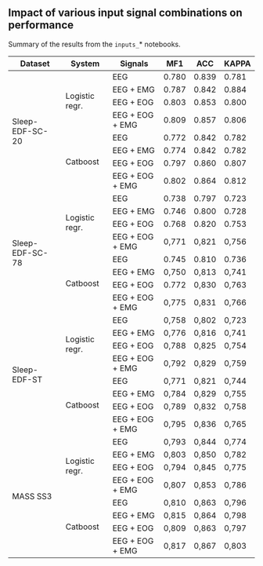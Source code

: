 ## Impact of various input signal combinations on performance 


Summary of the results from the `inputs_`* notebooks.

<table>
<thead>
  <tr>
    <th>Dataset</th>
    <th>System</th>
    <th>Signals</th>
    <th>MF1</th>
    <th>ACC</th>
    <th>KAPPA</th>
  </tr>
</thead>
<tbody>
  <tr>
    <td rowspan="8">Sleep-EDF-SC-20</td>
    <td rowspan="4">Logistic regr.</td>
    <td>EEG</td>
    <td>0.780</td>
    <td>0.839</td>
    <td>0.781</td>
  </tr>
  <tr>
    <td>EEG + EMG</td>
    <td>0.787</td>
    <td>0.842</td>
    <td>0.884</td>
  </tr>
  <tr>
    <td>EEG + EOG</td>
    <td>0.803</td>
    <td>0.853</td>
    <td>0.800</td>
  </tr>
  <tr>
    <td>EEG + EOG + EMG</td>
    <td>0.809</td>
    <td>0.857</td>
    <td>0.806</td>
  </tr>
  <tr>
    <td rowspan="4">Catboost</td>
    <td>EEG</td>
    <td>0.772</td>
    <td>0.842</td>
    <td>0.782</td>
  </tr>
  <tr>
    <td>EEG + EMG</td>
    <td>0.774</td>
    <td>0.842</td>
    <td>0.782</td>
  </tr>
  <tr>
    <td>EEG + EOG</td>
    <td>0.797</td>
    <td>0.860</td>
    <td>0.807</td>
  </tr>
  <tr>
    <td>EEG + EOG + EMG</td>
    <td>0.802</td>
    <td>0.864</td>
    <td>0.812</td>
  </tr>
  <tr>
    <td rowspan="8">Sleep-EDF-SC-78</td>
    <td rowspan="4">Logistic regr.</td>
    <td>EEG</td>
    <td>0.738</td>
    <td>0.797</td>
    <td>0.723</td>
  </tr>
  <tr>
    <td>EEG + EMG</td>
    <td>0.746</td>
    <td>0.800</td>
    <td>0.728</td>
  </tr>
  <tr>
    <td>EEG + EOG</td>
    <td>0.768</td>
    <td>0.820</td>
    <td>0.753</td>
  </tr>
  <tr>
    <td>EEG + EOG + EMG</td>
    <td>0,771</td>
    <td>0,821</td>
    <td>0,756</td>
  </tr>
  <tr>
    <td rowspan="4">Catboost</td>
    <td>EEG</td>
    <td>0.745</td>
    <td>0.810</td>
    <td>0.736</td>
  </tr>
  <tr>
    <td>EEG + EMG</td>
    <td>0,750</td>
    <td>0,813</td>
    <td>0,741</td>
  </tr>
  <tr>
    <td>EEG + EOG</td>
    <td>0.772</td>
    <td>0,830</td>
    <td>0,763</td>
  </tr>
  <tr>
    <td>EEG + EOG + EMG</td>
    <td>0,775</td>
    <td>0,831</td>
    <td>0,766</td>
  </tr>
  <tr>
    <td rowspan="8">Sleep-EDF-ST</td>
    <td rowspan="4">Logistic regr.</td>
    <td>EEG</td>
    <td>0,758</td>
    <td>0,802</td>
    <td>0,723</td>
  </tr>
  <tr>
    <td>EEG + EMG</td>
    <td>0,776</td>
    <td>0,816</td>
    <td>0,741</td>
  </tr>
  <tr>
    <td>EEG + EOG</td>
    <td>0,788</td>
    <td>0,825</td>
    <td>0,754</td>
  </tr>
  <tr>
    <td>EEG + EOG + EMG</td>
    <td>0,792</td>
    <td>0,829</td>
    <td>0,759</td>
  </tr>
  <tr>
    <td rowspan="4">Catboost</td>
    <td>EEG</td>
    <td>0,771</td>
    <td>0,821</td>
    <td>0,744</td>
  </tr>
  <tr>
    <td>EEG + EMG</td>
    <td>0,784</td>
    <td>0,829</td>
    <td>0,755</td>
  </tr>
  <tr>
    <td>EEG + EOG</td>
    <td>0,789</td>
    <td>0,832</td>
    <td>0,758</td>
  </tr>
  <tr>
    <td>EEG + EOG + EMG</td>
    <td>0,795</td>
    <td>0,836</td>
    <td>0,765</td>
  </tr>
  <tr>
    <td rowspan="8">MASS SS3</td>
    <td rowspan="4">Logistic regr.</td>
    <td>EEG</td>
    <td>0,793</td>
    <td>0,844</td>
    <td>0,774</td>
  </tr>
  <tr>
    <td>EEG + EMG</td>
    <td>0,803</td>
    <td>0,850</td>
    <td>0,782</td>
  </tr>
  <tr>
    <td>EEG + EOG</td>
    <td>0,794</td>
    <td>0,845</td>
    <td>0,775</td>
  </tr>
  <tr>
    <td>EEG + EOG + EMG</td>
    <td>0,807</td>
    <td>0,853</td>
    <td>0,786</td>
  </tr>
  <tr>
    <td rowspan="4">Catboost</td>
    <td>EEG</td>
    <td>0,810</td>
    <td>0,863</td>
    <td>0,796</td>
  </tr>
  <tr>
    <td>EEG + EMG</td>
    <td>0,815</td>
    <td>0,864</td>
    <td>0,798</td>
  </tr>
  <tr>
    <td>EEG + EOG</td>
    <td>0,809</td>
    <td>0,863</td>
    <td>0,797</td>
  </tr>
  <tr>
    <td>EEG + EOG + EMG</td>
    <td>0,817</td>
    <td>0,867</td>
    <td>0,803</td>
  </tr>
</tbody>
</table>
